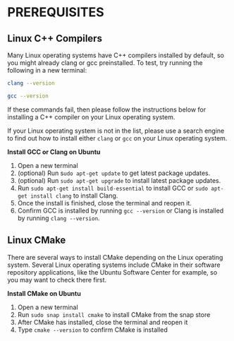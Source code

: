 # PREREQUISITES
## Linux C++ Compilers
Many Linux operating systems have C++ compilers installed by default, so you might already clang or gcc preinstalled. To test, try running the following in a new terminal:
```BASH
clang --version
```
```BASH
gcc --version
```
If these commands fail, then please follow the instructions below for installing a C++ compiler on your Linux operating system.

If your Linux operating system is not in the list, please use a search engine to find out how to install either `clang` or `gcc` on your Linux operating system.

**Install GCC or Clang on Ubuntu**
1. Open a new terminal
2. (optional) Run s`udo apt-get update` to get latest package updates.
3. (optional) Run `sudo apt-get upgrade` to install latest package updates.
4. Run `sudo apt-get install build-essential` to install GCC or `sudo apt-get install clang` to install Clang.
5. Once the install is finished, close the terminal and reopen it.
6. Confirm GCC is installed by running `gcc --version` or Clang is installed by running `clang --version`.

## Linux CMake
There are several ways to install CMake depending on the Linux operating system. Several Linux operating systems include CMake in their software repository applications, like the Ubuntu Software Center for example, so you may want to check there first.

**Install CMake on Ubuntu**
1. Open a new terminal
2. Run `sudo snap install cmake` to install CMake from the snap store
3. After CMake has installed, close the terminal and reopen it
4. Type `cmake --version` to confirm CMake is installed